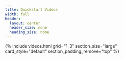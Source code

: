 ```yaml
---
title: Quickstart Videos
width: full
header:
  layout: center
  header_size: none
  heading_size: none
---
```


{% include videos.html 
  grid="1-3" 
  section_size="large"
  card_style="default"
  section_padding_remove="top"
%}
